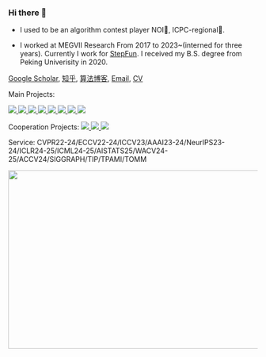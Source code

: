 ### Hi there 👋

- I used to be an algorithm contest player NOI🥈, ICPC-regional🏅️. 

- I worked at MEGVII Research From 2017 to 2023~(interned for three years). Currently I work for [StepFun](https://www.stepfun.com). I received my B.S. degree from Peking Univerisity in 2020.

[Google Scholar](https://scholar.google.com/citations?user=zJEkaG8AAAAJ&hl=en), [知乎](https://www.zhihu.com/people/hzwer), [算法博客](http://hzwer.com), [Email](mailto:hzwer@pku.edu.cn), [CV](https://drive.google.com/file/d/1P7m9k8YENP4Yi23Vp42bDPIHfWr0qjU-/view?usp=share_link)

Main Projects: 

<a href="https://github.com/megvii-research/WACV2024-SAFA">
<img src="https://img.shields.io/github/stars/megvii-research/WACV2024-SAFA?label=SAFA2023&color=yellow&style=flat" />
</a>
<a href="https://github.com/megvii-research/ECCV2022-RIFE">
<img src="https://img.shields.io/github/stars/megvii-research/ECCV2022-RIFE?label=RIFE2021&color=red&style=flat" />
</a>
<a href="https://github.com/hzwer/Practical-RIFE">
<img src="https://img.shields.io/github/stars/hzwer/Practical-RIFE?label=Prac-RIFE&color=orange&style=flat" />
</a>
<a href="https://github.com/megvii-research/ICCV2019-LearningToPaint">
<img src="https://img.shields.io/github/stars/megvii-research/ICCV2019-LearningToPaint?label=Paint2019&color=red&style=flat" />
</a>
<a href="https://github.com/megvii-research/NIPS2017-LearningToRunACE">
<img src="https://img.shields.io/github/stars/megvii-research/NIPS2017-LearningToRunACE?label=Run2017&color=orange&style=flat" />
</a>
<a href="https://github.com/hzwer/ShareOI"><img src="https://img.shields.io/github/stars/hzwer/ShareOI?label=ShareOI&color=red&style=flat" />
</a>
<a href="https://github.com/hzwer/Awesome-Optical-Flow">
<img src="https://img.shields.io/github/stars/hzwer/Awesome-Optical-Flow?label=AwesomeFlow&color=orange&style=flat" />
</a>
<a href="https://github.com/hzwer/WritingAIPaper">
<img src="https://img.shields.io/github/stars/hzwer/WritingAIPaper?label=WritingAIPaper&color=orange&style=flat" />
</a>

Cooperation Projects:  <a href="https://github.com/megvii-research/CVPR2023-DMVFN">
<img src="https://img.shields.io/github/stars/megvii-research/CVPR2023-DMVFN?label=DMVFN2023&color=orange&style=flat" />
</a>
<a href="https://github.com/megvii-research/CoNR">
<img src="https://img.shields.io/github/stars/megvii-research/CoNR?label=CoNR2022&color=orange&style=flat" />
</a>
<a href="https://github.com/stepfun-ai/Step-Audio">
<img src="https://img.shields.io/github/stars/stepfun-ai/Step-Audio?label=StepAudio&color=orange&style=flat" />
</a>

Service: CVPR22-24/ECCV22-24/ICCV23/AAAI23-24/NeurIPS23-24/ICLR24-25/ICML24-25/AISTATS25/WACV24-25/ACCV24/SIGGRAPH/TIP/TPAMI/TOMM

<img src="https://api.star-history.com/svg?repos=hzwer/ShareOI,hzwer/ICCV2019-LearningToPaint,hzwer/ECCV2022-RIFE,megvii-research/CoNR,hzwer/Practical-RIFE,hzwer/WritingAIPaper,hzwer/CVPR2023-DMVFN,stepfun-ai/Step-Video-T2V&type=Date" height="360" width="600" />


<!--
**hzwer/hzwer** is a ✨ _special_ ✨ repository because its `README.md` (this file) appears on your GitHub profile.

Here are some ideas to get you started:

- 🔭 I’m currently working on ...
- 🌱 I’m currently learning ...
- 👯 I’m looking to collaborate on ...
- 🤔 I’m looking for help with ...
- 💬 Ask me about ...
- 📫 How to reach me: ...
- 😄 Pronouns: ...
- ⚡ Fun fact: ...
-->
